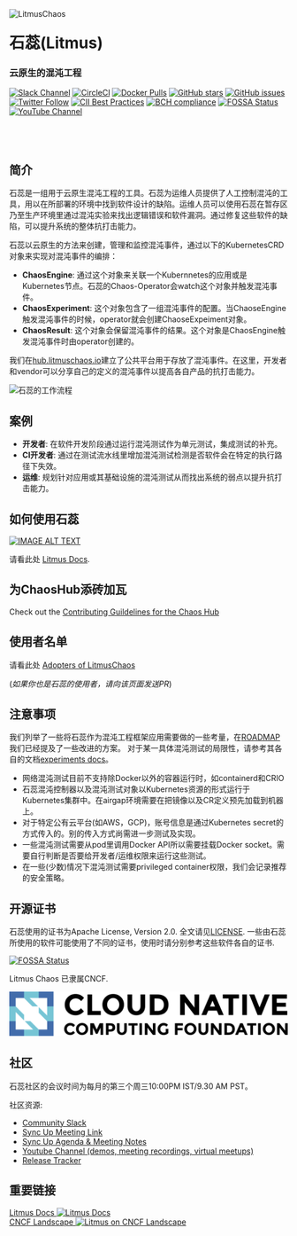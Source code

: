 <img alt="LitmusChaos" src="https://landscape.cncf.io/logos/litmus.svg" width="200" align="left">

# 石蕊(Litmus)
### 云原生的混沌工程

[![Slack Channel](https://img.shields.io/badge/Slack-Join-purple)](https://slack.litmuschaos.io)
[![CircleCI](https://circleci.com/gh/litmuschaos/litmus/tree/master.svg?style=shield)](https://app.circleci.com/pipelines/github/litmuschaos/litmus)
[![Docker Pulls](https://img.shields.io/docker/pulls/litmuschaos/chaos-operator.svg)](https://hub.docker.com/r/litmuschaos/chaos-operator)
[![GitHub stars](https://img.shields.io/github/stars/litmuschaos/litmus?style=social)](https://github.com/litmuschaos/litmus/stargazers)
[![GitHub issues](https://img.shields.io/github/issues/litmuschaos/litmus)](https://github.com/litmuschaos/litmus/issues)
[![Twitter Follow](https://img.shields.io/twitter/follow/litmuschaos?style=social)](https://twitter.com/LitmusChaos)
[![CII Best Practices](https://bestpractices.coreinfrastructure.org/projects/3202/badge)](https://bestpractices.coreinfrastructure.org/projects/3202)
[![BCH compliance](https://bettercodehub.com/edge/badge/litmuschaos/litmus?branch=master)](https://bettercodehub.com/)
[![FOSSA Status](https://app.fossa.io/api/projects/git%2Bgithub.com%2Flitmuschaos%2Flitmus.svg?type=shield)](https://app.fossa.io/projects/git%2Bgithub.com%2Flitmuschaos%2Flitmus?ref=badge_shield)
[![YouTube Channel](https://img.shields.io/badge/YouTube-Subscribe-red)](https://www.youtube.com/channel/UCa57PMqmz_j0wnteRa9nCaw)
<br><br><br><br>

## 简介

石蕊是一组用于云原生混沌工程的工具。石蕊为运维人员提供了人工控制混沌的工具，用以在所部署的环境中找到软件设计的缺陷。运维人员可以使用石蕊在暂存区乃至生产环境里通过混沌实验来找出逻辑错误和软件漏洞。通过修复这些软件的缺陷，可以提升系统的整体抗打击能力。

石蕊以云原生的方法来创建，管理和监控混沌事件，通过以下的KubernetesCRD对象来实现对混沌事件的编排：

- **ChaosEngine**: 通过这个对象来关联一个Kubernnetes的应用或是Kubernetes节点。石蕊的Chaos-Operator会watch这个对象并触发混沌事件。
- **ChaosExperiment**: 这个对象包含了一组混沌事件的配置。当ChaoseEngine触发混沌事件的时候，operator就会创建ChaoseExpeiment对象。
- **ChaosResult**: 这个对象会保留混沌事件的结果。这个对象是ChaosEngine触发混沌事件时由operator创建的。

我们在<a href="https://hub.litmuschaos.io" target="_blank">hub.litmuschaos.io</a>建立了公共平台用于存放了混沌事件。在这里，开发者和vendor可以分享自己的定义的混沌事件以提高各自产品的抗打击能力。

![石蕊的工作流程](/images/litmus-arch_1.png)

## 案例

- **开发者**: 在软件开发阶段通过运行混沌测试作为单元测试，集成测试的补充。
- **CI开发者**: 通过在测试流水线里增加混沌测试检测是否软件会在特定的执行路径下失效。
- **运维**: 规划针对应用或其基础设施的混沌测试从而找出系统的弱点以提升抗打击能力。

## 如何使用石蕊

[![IMAGE ALT TEXT](images/maxresdefault.jpg)](https://youtu.be/W5hmNbaYPfM)

请看此处 <a href="https://docs.litmuschaos.io/docs/next/getstarted.html" target="_blank">Litmus Docs</a>.

## 为ChaosHub添砖加瓦

Check out the <a href="https://github.com/litmuschaos/community-charts/blob/master/CONTRIBUTING.md" target="_blank">Contributing Guildelines for the Chaos Hub</a>

## 使用者名单

请看此处 <a href="https://github.com/litmuschaos/litmus/blob/master/ADOPTERS.md" target="_blank">Adopters of LitmusChaos</a>

(_如果你也是石蕊的使用者，请向该页面发送PR_)

## 注意事项

我们列举了一些将石蕊作为混沌工程框架应用需要做的一些考量，在[ROADMAP](./ROADMAP.md)我们已经提及了一些改进的方案。
对于某一具体混沌测试的局限性，请参考其各自的文档[experiments docs](https://docs.litmuschaos.io/docs/pod-delete/)。

- 网络混沌测试目前不支持除Docker以外的容器运行时，如containerd和CRIO
- 石蕊混沌控制器以及混沌测试对象以Kubernetes资源的形式运行于Kubernetes集群中。在airgap环境需要在把镜像以及CR定义预先加载到机器上。
- 对于特定公有云平台(如AWS，GCP)，账号信息是通过Kubernetes secret的方式传入的。别的传入方式尚需进一步测试及实现。
- 一些混沌测试需要从pod里调用Docker API所以需要挂载Docker socket。需要自行判断是否要给开发者/运维权限来运行这些测试。
- 在一些(少数)情况下混沌测试需要privileged container权限，我们会记录推荐的安全策略。

## 开源证书

石蕊使用的证书为Apache License, Version 2.0. 全文请见[LICENSE](./LICENSE). 一些由石蕊所使用的软件可能使用了不同的证书，使用时请分别参考这些软件各自的证书.

[![FOSSA Status](https://app.fossa.io/api/projects/git%2Bgithub.com%2Flitmuschaos%2Flitmus.svg?type=large)](https://app.fossa.io/projects/git%2Bgithub.com%2Flitmuschaos%2Flitmus?ref=badge_large)

Litmus Chaos 已隶属CNCF.

[![CNCF](https://github.com/cncf/artwork/blob/main/other/cncf/horizontal/color/cncf-color.png)](https://landscape.cncf.io/selected=litmus)

## 社区

石蕊社区的会议时间为每月的第三个周三10:00PM IST/9.30 AM PST。

社区资源:

- [Community Slack](https://slack.litmuschaos.io)
- [Sync Up Meeting Link](https://zoom.us/j/91358162694)
- [Sync Up Agenda & Meeting Notes](https://hackmd.io/a4Zu_sH4TZGeih-xCimi3Q)
- [Youtube Channel (demos, meeting recordings, virtual meetups)](https://www.youtube.com/channel/UCa57PMqmz_j0wnteRa9nCaw)
- [Release Tracker](https://github.com/litmuschaos/litmus/milestones)

## 重要链接

<a href="https://docs.litmuschaos.io">
  Litmus Docs <img src="https://avatars0.githubusercontent.com/u/49853472?s=200&v=4" alt="Litmus Docs" height="15">
</a>
<br>
<a href="https://landscape.cncf.io/selected=litmus">
  CNCF Landscape <img src="https://landscape.cncf.io/images/cncf-landscape-horizontal-color.svg" alt="Litmus on CNCF Landscape" height="15">
</a>
